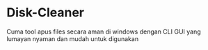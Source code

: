 # Disk-Cleaner
Cuma tool apus files secara aman di windows dengan CLI GUI yang lumayan nyaman dan mudah untuk digunakan